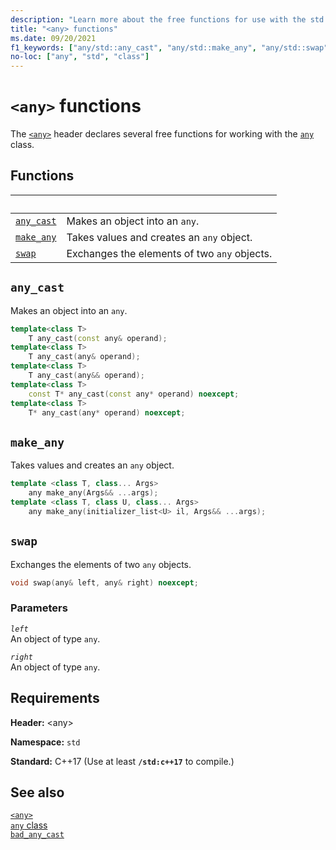 ```yaml
---
description: "Learn more about the free functions for use with the std::any class in the C++ Standard Library."
title: "<any> functions"
ms.date: 09/20/2021
f1_keywords: ["any/std::any_cast", "any/std::make_any", "any/std::swap"]
no-loc: ["any", "std", "class"]
---
```

# `<any>` functions

The [`<any>`](any.md) header declares several free functions for working with the [`any`](any-class.md) class.

## Functions

| &nbsp; | &nbsp; |
|--|--|
| [`any_cast`](#any_cast) | Makes an object into an `any`. |
| [`make_any`](#make_any) | Takes values and creates an `any` object. |
| [`swap`](#swap) | Exchanges the elements of two `any` objects. |

## <a name="any_cast"></a> `any_cast`

Makes an object into an `any`.

```cpp
template<class T>
    T any_cast(const any& operand);
template<class T>
    T any_cast(any& operand);
template<class T>
    T any_cast(any&& operand);
template<class T>
    const T* any_cast(const any* operand) noexcept;
template<class T>
    T* any_cast(any* operand) noexcept;
```

## <a name="make_any"></a> `make_any`

Takes values and creates an `any` object.

```cpp
template <class T, class... Args>
    any make_any(Args&& ...args);
template <class T, class U, class... Args>
    any make_any(initializer_list<U> il, Args&& ...args);
```

## <a name="swap"></a> `swap`

Exchanges the elements of two `any` objects.

```cpp
void swap(any& left, any& right) noexcept;
```

### Parameters

*`left`*\
An object of type `any`.

*`right`*\
An object of type `any`.

## Requirements

**Header:** \<any>

**Namespace:** `std`

**Standard:** C++17 (Use at least **`/std:c++17`** to compile.)

## See also

[`<any>`](any.md)\
[`any` class](any-class.md)\
[`bad_any_cast`](bad-any-cast-class.md)
